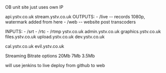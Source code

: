 OB unit site just uses own IP

api.ystv.co.uk
stream.ystv.co.uk
  OUTPUTS:
	- /live -- records 1080p, watermark added from here
	- /web -- website post transcoders

  INPUTS:
	- /srt
	- /rtc
	- /rtmp
ystv.co.uk
admin.ystv.co.uk
graphics.ystv.co.uk
files.ystv.co.uk
upload.ystv.co.uk
dev.ystv.co.uk

cal.ystv.co.uk
evil.ystv.co.uk


Streaming Bitrate options
20Mb
7Mb
3.5Mb

will use jenkins to live deploy from github to web
